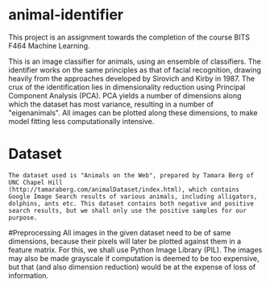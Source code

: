 # animal-identifier

This project is an assignment towards the completion of the course BITS F464 Machine Learning. 

This is an image classifier for animals, using an ensemble of classifiers. The identifier works on the same principles as that of facial recognition, drawing heavily from the approaches developed by Sirovich and Kirby in 1987. The crux of the identification lies in dimensionality reduction using Principal Component Analysis (PCA). PCA yields a number of dimensions along which the dataset has most variance, resulting in a number of "eigenanimals". All images can be plotted along these dimensions, to make model fitting less computationally intensive.  

# Dataset
    The dataset used is "Animals on the Web", prepared by Tamara Berg of UNC Chapel Hill 
    (http://tamaraberg.com/animalDataset/index.html), which contains Google Image Search results of various animals, including alligators, dolphins, ants etc. This dataset contains both negative and positive search results, but we shall only use the positive samples for our purpose. 

#Preprocessing
    All images in the given dataset need to be of same dimensions, because their pixels will later be plotted against them in a feature matrix. For this, we shall use Python Image Library (PIL). The images may also be made grayscale if computation is deemed to be too expensive, but that (and also dimension reduction) would be at the expense of loss of information.

